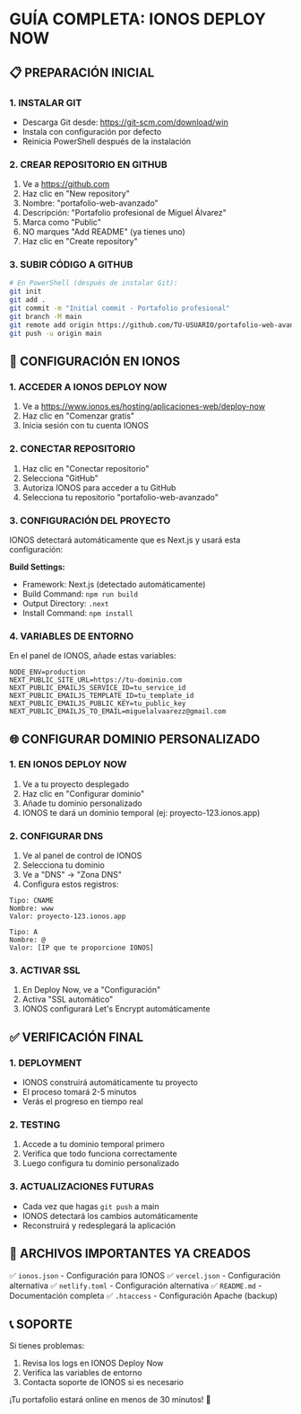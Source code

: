 # GUÍA COMPLETA: IONOS DEPLOY NOW

## 📋 PREPARACIÓN INICIAL

### 1. INSTALAR GIT
- Descarga Git desde: https://git-scm.com/download/win
- Instala con configuración por defecto
- Reinicia PowerShell después de la instalación

### 2. CREAR REPOSITORIO EN GITHUB
1. Ve a https://github.com
2. Haz clic en "New repository"
3. Nombre: "portafolio-web-avanzado"
4. Descripción: "Portafolio profesional de Miguel Álvarez"
5. Marca como "Public"
6. NO marques "Add README" (ya tienes uno)
7. Haz clic en "Create repository"

### 3. SUBIR CÓDIGO A GITHUB
```bash
# En PowerShell (después de instalar Git):
git init
git add .
git commit -m "Initial commit - Portafolio profesional"
git branch -M main
git remote add origin https://github.com/TU-USUARIO/portafolio-web-avanzado.git
git push -u origin main
```

## 🚀 CONFIGURACIÓN EN IONOS

### 1. ACCEDER A IONOS DEPLOY NOW
1. Ve a https://www.ionos.es/hosting/aplicaciones-web/deploy-now
2. Haz clic en "Comenzar gratis"
3. Inicia sesión con tu cuenta IONOS

### 2. CONECTAR REPOSITORIO
1. Haz clic en "Conectar repositorio"
2. Selecciona "GitHub"
3. Autoriza IONOS para acceder a tu GitHub
4. Selecciona tu repositorio "portafolio-web-avanzado"

### 3. CONFIGURACIÓN DEL PROYECTO
IONOS detectará automáticamente que es Next.js y usará esta configuración:

**Build Settings:**
- Framework: Next.js (detectado automáticamente)
- Build Command: `npm run build`
- Output Directory: `.next`
- Install Command: `npm install`

### 4. VARIABLES DE ENTORNO
En el panel de IONOS, añade estas variables:
```
NODE_ENV=production
NEXT_PUBLIC_SITE_URL=https://tu-dominio.com
NEXT_PUBLIC_EMAILJS_SERVICE_ID=tu_service_id
NEXT_PUBLIC_EMAILJS_TEMPLATE_ID=tu_template_id
NEXT_PUBLIC_EMAILJS_PUBLIC_KEY=tu_public_key
NEXT_PUBLIC_EMAILJS_TO_EMAIL=miguelalvaarezz@gmail.com
```

## 🌐 CONFIGURAR DOMINIO PERSONALIZADO

### 1. EN IONOS DEPLOY NOW
1. Ve a tu proyecto desplegado
2. Haz clic en "Configurar dominio"
3. Añade tu dominio personalizado
4. IONOS te dará un dominio temporal (ej: proyecto-123.ionos.app)

### 2. CONFIGURAR DNS
1. Ve al panel de control de IONOS
2. Selecciona tu dominio
3. Ve a "DNS" → "Zona DNS"
4. Configura estos registros:

```
Tipo: CNAME
Nombre: www
Valor: proyecto-123.ionos.app

Tipo: A
Nombre: @
Valor: [IP que te proporcione IONOS]
```

### 3. ACTIVAR SSL
1. En Deploy Now, ve a "Configuración"
2. Activa "SSL automático"
3. IONOS configurará Let's Encrypt automáticamente

## ✅ VERIFICACIÓN FINAL

### 1. DEPLOYMENT
- IONOS construirá automáticamente tu proyecto
- El proceso tomará 2-5 minutos
- Verás el progreso en tiempo real

### 2. TESTING
1. Accede a tu dominio temporal primero
2. Verifica que todo funciona correctamente
3. Luego configura tu dominio personalizado

### 3. ACTUALIZACIONES FUTURAS
- Cada vez que hagas `git push` a main
- IONOS detectará los cambios automáticamente
- Reconstruirá y redesplegará la aplicación

## 🔧 ARCHIVOS IMPORTANTES YA CREADOS

✅ `ionos.json` - Configuración para IONOS
✅ `vercel.json` - Configuración alternativa
✅ `netlify.toml` - Configuración alternativa
✅ `README.md` - Documentación completa
✅ `.htaccess` - Configuración Apache (backup)

## 📞 SOPORTE

Si tienes problemas:
1. Revisa los logs en IONOS Deploy Now
2. Verifica las variables de entorno
3. Contacta soporte de IONOS si es necesario

¡Tu portafolio estará online en menos de 30 minutos! 🚀
